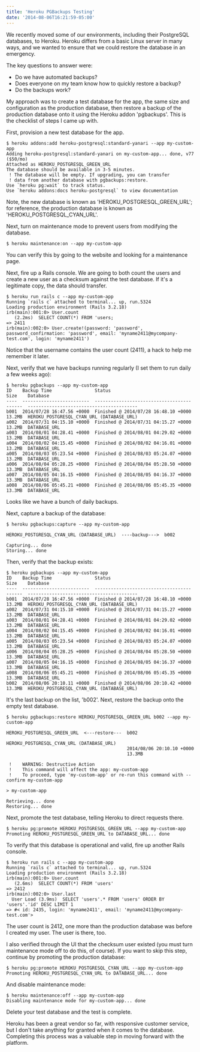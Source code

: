 ```yaml
---
title: 'Heroku PGBackups Testing'
date: '2014-08-06T16:21:59-05:00'
---
```


We recently moved some of our environments, including their PostgreSQL databases, to Heroku.  Heroku differs from a basic Linux server in many ways, and we wanted to ensure that we could restore the database in an emergency.

The key questions to answer were:

* Do we have automated backups?
* Does everyone on my team know how to quickly restore a backup?
* Do the backups work?

My approach was to create a test database for the app, the same size and configuration as the production database, then restore a backup of the production database onto it using the Heroku addon 'pgbackups'.  This is the checklist of steps I came up with.

First, provision a new test database for the app.

```
$ heroku addons:add heroku-postgresql:standard-yanari --app my-custom-app
Adding heroku-postgresql:standard-yanari on my-custom-app... done, v77 ($50/mo)
Attached as HEROKU_POSTGRESQL_GREEN_URL
The database should be available in 3-5 minutes.
 ! The database will be empty. If upgrading, you can transfer
 ! data from another database with pgbackups:restore.
Use `heroku pg:wait` to track status.
Use `heroku addons:docs heroku-postgresql` to view documentation
```

Note, the new database is known as 'HEROKU_POSTGRESQL_GREEN_URL'; for reference, the production database is known as 'HEROKU_POSTGRESQL_CYAN_URL'.

Next, turn on maintenance mode to prevent users from modifying the database.

```
$ heroku maintenance:on --app my-custom-app
```

You can verify this by going to the website and looking for a maintenance page.

Next, fire up a Rails console.  We are going to both count the users and create a new user as a checksum against the test database.  If it's a legitimate copy, the data should transfer.

```
$ heroku run rails c --app my-custom-app
Running `rails c` attached to terminal... up, run.5324
Loading production environment (Rails 3.2.18)
irb(main):001:0> User.count
   (2.2ms)  SELECT COUNT(*) FROM 'users;
=> 2411
irb(main):002:0> User.create!(password: 'password', password_confirmation: 'password', email: 'myname2411@mycompany-test.com', login: 'myname2411')
```

Notice that the username contains the user count (2411), a hack to help me remember it later.

Next, verify that we have backups running regularly (I set them to run daily a few weeks ago):

```
$ heroku pgbackups --app my-custom-app
ID    Backup Time                Status                                Size    Database
----  -------------------------  ------------------------------------  ------  -----------------------------------------
b001  2014/07/28 16:47.56 +0000  Finished @ 2014/07/28 16:48.10 +0000  13.2MB  HEROKU_POSTGRESQL_CYAN_URL (DATABASE_URL)
a002  2014/07/31 04:15.10 +0000  Finished @ 2014/07/31 04:15.27 +0000  13.2MB  DATABASE_URL
a003  2014/08/01 04:28.41 +0000  Finished @ 2014/08/01 04:29.02 +0000  13.2MB  DATABASE_URL
a004  2014/08/02 04:15.45 +0000  Finished @ 2014/08/02 04:16.01 +0000  13.2MB  DATABASE_URL
a005  2014/08/03 05:23.54 +0000  Finished @ 2014/08/03 05:24.07 +0000  13.2MB  DATABASE_URL
a006  2014/08/04 05:28.25 +0000  Finished @ 2014/08/04 05:28.50 +0000  13.3MB  DATABASE_URL
a007  2014/08/05 04:16.15 +0000  Finished @ 2014/08/05 04:16.37 +0000  13.3MB  DATABASE_URL
a008  2014/08/06 05:45.21 +0000  Finished @ 2014/08/06 05:45.35 +0000  13.3MB  DATABASE_URL
```

Looks like we have a bunch of daily backups.

Next, capture a backup of the database:

```
$ heroku pgbackups:capture --app my-custom-app

HEROKU_POSTGRESQL_CYAN_URL (DATABASE_URL)  ----backup--->  b002

Capturing... done
Storing... done

```

Then, verify that the backup exists:

```
$ heroku pgbackups --app my-custom-app
ID    Backup Time                Status                                Size    Database
----  -------------------------  ------------------------------------  ------  -----------------------------------------
b001  2014/07/28 16:47.56 +0000  Finished @ 2014/07/28 16:48.10 +0000  13.2MB  HEROKU_POSTGRESQL_CYAN_URL (DATABASE_URL)
a002  2014/07/31 04:15.10 +0000  Finished @ 2014/07/31 04:15.27 +0000  13.2MB  DATABASE_URL
a003  2014/08/01 04:28.41 +0000  Finished @ 2014/08/01 04:29.02 +0000  13.2MB  DATABASE_URL
a004  2014/08/02 04:15.45 +0000  Finished @ 2014/08/02 04:16.01 +0000  13.2MB  DATABASE_URL
a005  2014/08/03 05:23.54 +0000  Finished @ 2014/08/03 05:24.07 +0000  13.2MB  DATABASE_URL
a006  2014/08/04 05:28.25 +0000  Finished @ 2014/08/04 05:28.50 +0000  13.3MB  DATABASE_URL
a007  2014/08/05 04:16.15 +0000  Finished @ 2014/08/05 04:16.37 +0000  13.3MB  DATABASE_URL
a008  2014/08/06 05:45.21 +0000  Finished @ 2014/08/06 05:45.35 +0000  13.3MB  DATABASE_URL
b002  2014/08/06 20:10.11 +0000  Finished @ 2014/08/06 20:10.42 +0000  13.3MB  HEROKU_POSTGRESQL_CYAN_URL (DATABASE_URL)
```

It's the last backup on the list, 'b002'.  Next, restore the backup onto the empty test database.

```
$ heroku pgbackups:restore HEROKU_POSTGRESQL_GREEN_URL b002 --app my-custom-app

HEROKU_POSTGRESQL_GREEN_URL  <---restore---  b002
                                             HEROKU_POSTGRESQL_CYAN_URL (DATABASE_URL)
                                             2014/08/06 20:10.10 +0000
                                             13.3MB

 !    WARNING: Destructive Action
 !    This command will affect the app: my-custom-app
 !    To proceed, type 'my-custom-app' or re-run this command with --confirm my-custom-app

> my-custom-app

Retrieving... done
Restoring... done
```

Next, promote the test database, telling Heroku to direct requests there.

```
$ heroku pg:promote HEROKU_POSTGRESQL_GREEN_URL --app my-custom-app
Promoting HEROKU_POSTGRESQL_GREEN_URL to DATABASE_URL... done
```

To verify that this database is operational and valid, fire up another Rails console.

```
$ heroku run rails c --app my-custom-app
Running `rails c` attached to terminal... up, run.5324
Loading production environment (Rails 3.2.18)
irb(main):001:0> User.count
   (2.6ms)  SELECT COUNT(*) FROM 'users'
=> 2412
irb(main):002:0> User.last
  User Load (3.9ms)  SELECT 'users'.* FROM 'users' ORDER BY 'users'.'id' DESC LIMIT 1
=> #< id: 2435, login: 'myname2411', email: 'myname2411@mycompany-test.com'>
```

The user count is 2412, one more than the production database was before I created my user.  The user is there, too.

I also verified through the UI that the checksum user existed (you must turn maintenance mode off to do this, of course).  If you want to skip this step, continue by promoting the production database:

```
$ heroku pg:promote HEROKU_POSTGRESQL_CYAN_URL --app my-custom-app
Promoting HEROKU_POSTGRESQL_CYAN_URL to DATABASE_URL... done
```

And disable maintenance mode:

```
$ heroku maintenance:off --app my-custom-app
Disabling maintenance mode for my-custom-app... done
```

Delete your test database and the test is complete.

Heroku has been a great vendor so far, with responsive customer service, but I don't take anything for granted when it comes to the database. Completing this process was a valuable step in moving forward with the platform.
